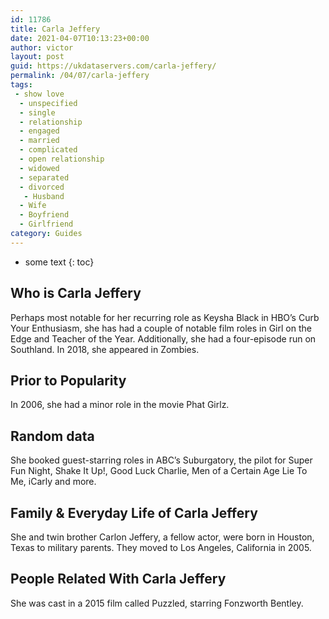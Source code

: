 ```yaml
---
id: 11786
title: Carla Jeffery
date: 2021-04-07T10:13:23+00:00
author: victor
layout: post
guid: https://ukdataservers.com/carla-jeffery/
permalink: /04/07/carla-jeffery
tags:
 - show love
  - unspecified
  - single
  - relationship
  - engaged
  - married
  - complicated
  - open relationship
  - widowed
  - separated
  - divorced
   - Husband
  - Wife
  - Boyfriend
  - Girlfriend
category: Guides
---
```


* some text
{: toc}


## Who is Carla Jeffery



Perhaps most notable for her recurring role as Keysha Black in HBO&#8217;s Curb Your Enthusiasm, she has had a couple of notable film roles in Girl on the Edge and Teacher of the Year. Additionally, she had a four-episode run on Southland. In 2018, she appeared in Zombies.

                
                
                
## Prior to Popularity



In 2006, she had a minor role in the movie Phat Girlz.

                
                
                
## Random data



She booked guest-starring roles in ABC&#8217;s Suburgatory, the pilot for Super Fun Night, Shake It Up!, Good Luck Charlie, Men of a Certain Age Lie To Me, iCarly and more.

                
                
                
## Family & Everyday Life of Carla Jeffery



She and twin brother Carlon Jeffery, a fellow actor, were born in Houston, Texas to military parents. They moved to Los Angeles, California in 2005.

                
                
                
## People Related With Carla Jeffery



She was cast in a 2015 film called Puzzled, starring Fonzworth Bentley.

                
              
            
          
          
          